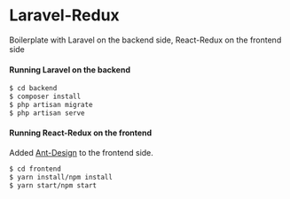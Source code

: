 # Laravel-Redux
Boilerplate with Laravel on the backend side, React-Redux on the frontend side

#### Running Laravel on the backend
```bash
$ cd backend
$ composer install
$ php artisan migrate
$ php artisan serve
```

#### Running React-Redux on the frontend
Added [Ant-Design](https://github.com/ant-design/ant-design) to the frontend side.
```bash
$ cd frontend
$ yarn install/npm install
$ yarn start/npm start
```